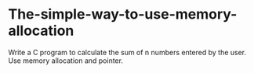 # The-simple-way-to-use-memory-allocation
Write a C program to calculate the sum of n numbers entered by the user. Use memory allocation and pointer. 
